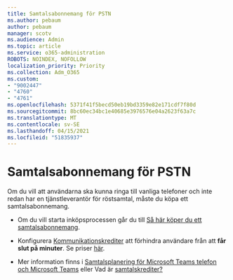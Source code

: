 ```yaml
---
title: Samtalsabonnemang för PSTN
ms.author: pebaum
author: pebaum
manager: scotv
ms.audience: Admin
ms.topic: article
ms.service: o365-administration
ROBOTS: NOINDEX, NOFOLLOW
localization_priority: Priority
ms.collection: Adm_O365
ms.custom:
- "9002447"
- "4760"
- "4761"
ms.openlocfilehash: 5371f41f5becd50eb19bd3359e82e171cdf7f80d
ms.sourcegitcommit: 8bc60ec34bc1e40685e3976576e04a2623f63a7c
ms.translationtype: MT
ms.contentlocale: sv-SE
ms.lasthandoff: 04/15/2021
ms.locfileid: "51835937"
---
```

# <a name="pstn-calling-plans"></a>Samtalsabonnemang för PSTN

Om du vill att användarna ska kunna ringa till vanliga telefoner och inte redan har en tjänstleverantör för röstsamtal, måste du köpa ett samtalsabonnemang.

- Om du vill starta inköpsprocessen går du till [Så här köper du ett samtalsabonnemang](https://docs.microsoft.com/MicrosoftTeams/calling-plans-for-office-365).

- Konfigurera [Kommunikationskrediter](https://docs.microsoft.com/microsoftteams/set-up-communications-credits-for-your-organization) att förhindra användare från att **får slut på minuter**. Se priser [här](https://products.office.com/microsoft-teams/voice-calling). 

- Mer information finns i [Samtalsplanering för Microsoft Teams telefon och Microsoft Teams](https://docs.microsoft.com/MicrosoftTeams/calling-plan-landing-page) eller Vad är [samtalskrediter?](https://docs.microsoft.com/microsoftteams/what-are-communications-credits)
